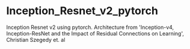 # Inception_Resnet_v2_pytorch

Inception Resnet v2 using pytorch. 
Architecture from 'Inception-v4, Inception-ResNet and the Impact of Residual Connections on Learning', Christian Szegedy et. al
